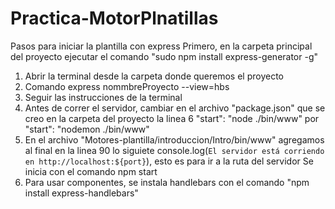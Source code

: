 # Practica-MotorPlnatillas

Pasos para iniciar la plantilla con express
Primero, en la carpeta principal del proyecto ejecutar el comando "sudo npm install express-generator -g"
1. Abrir la terminal desde la carpeta donde queremos el proyecto
2. Comando express nommbreProyecto --view=hbs
3. Seguir las instrucciones de la terminal
4. Antes de correr el servidor, cambiar en el archivo "package.json" 
que se creo en la carpeta del proyecto la linea 6 "start": "node ./bin/www" por "start": "nodemon ./bin/www"
5. En el archivo "Motores-plantilla/introduccion/Intro/bin/www" agregamos al final en la linea 90 lo siguiete 
console.log(`El servidor está corriendo en http://localhost:${port}`), esto es para ir a la ruta del servidor
Se inicia con el comando npm start
6. Para usar componentes, se instala handlebars con el comando "npm install express-handlebars"